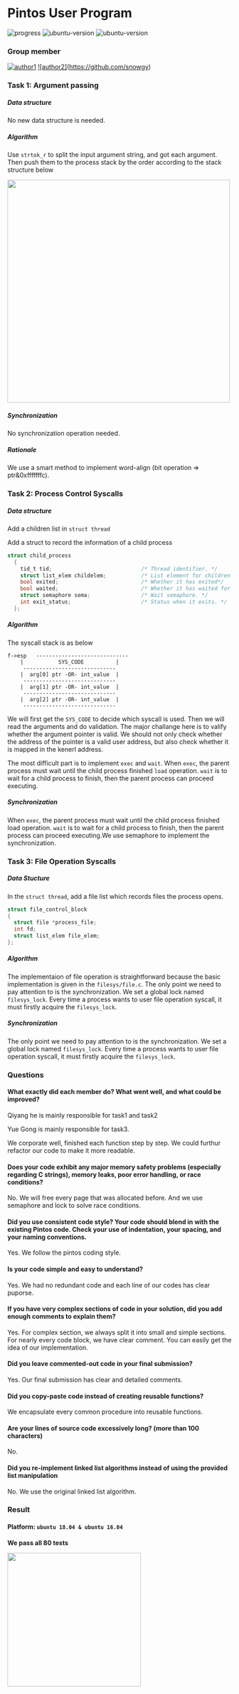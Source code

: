 # Pintos User Program

![progress](http://progressed.io/bar/100?title=done) ![ubuntu-version](https://img.shields.io/badge/ubuntu-18.04-yellow.svg) ![ubuntu-version](https://img.shields.io/badge/ubuntu-16.04-green.svg) 

### Group member

[![author1](https://img.shields.io/badge/Author-Qiyang%20He-orange.svg)](https://github.com/1756500824)
[![author2]](https://img.shields.io/badge/Author-yue%20gong-blue.svg)(https://github.com/snowgy)

### Task 1: Argument passing

##### Data structure

No new data structure is needed.

##### Algorithm 

Use `strtok_r` to split the input argument string, and got each argument. Then push them to the process stack by the order according to the stack structure below

<img src="http://ww1.sinaimg.cn/large/74c2bf2dgy1g37mm9rcs3j20o40f40vf.jpg" width="500px"/>

##### Synchronization

No synchronization operation needed.

##### Rationale

We use a smart method to implement word-align (bit operation => ptr&0xfffffffc).

### Task 2: Process Control Syscalls

##### Data structure

Add a children list in `struct thread`

Add a struct to record the information of a child process

```c
struct child_process
  {
    tid_t tid;                            /* Thread identifier. */
    struct list_elem childelem;           /* List element for children list. */
    bool exited;                          /* Whether it has exited*/
    bool waited;                          /* Whether it has waited for some child. */
    struct semaphore sema;                /* Wait semaphore. */
    int exit_status;                      /* Status when it exits. */
  };
```

##### Algorithm

The syscall stack is as below

```
f->esp   -----------------------------
	|           SYS_CODE          |
 	 -----------------------------
	|  arg[0] ptr -OR- int_value  |
 	 -----------------------------
	|  arg[1] ptr -OR- int_value  |
	 -----------------------------
	|  arg[2] ptr -OR- int_value  |
	 -----------------------------
```

We will first get the `SYS_CODE` to decide which syscall is used. Then we will read the arguments and do validation. The major challange here is to valify whether the argument pointer is valid. We should not only check whether the address of the pointer is a valid user address, but also check whether it is mapped in the kenerl address.

The most difficult part is to implement `exec` and `wait`. When `exec`, the parent process must wait until the child process finished `load` operation. `wait` is to wait for a child process to finish, then the parent process can proceed executing.

##### Synchronization

When `exec`, the parent process must wait until the child process finished load operation. `wait` is to wait for a child process to finish, then the parent process can proceed executing.We use semaphore to implement the synchronization.

### Task 3: File Operation Syscalls

##### Data Stucture

In the `struct thread`, add a file list which records files the process opens.

```c
struct file_control_block
{
  struct file *process_file;
  int fd;
  struct list_elem file_elem;
};
```

##### Algorithm

The implementaion of file operation is straightforward because the basic implementation is given in the `filesys/file.c`. The only point we need to pay attention to is the synchronization. We set a global lock named `filesys_lock`. Every time a process wants to user file operation syscall, it must firstly acquire the `filesys_lock`.

##### Synchronization

The only point we need to pay attention to is the synchronization. We set a global lock named `filesys_lock`. Every time a process wants to user file operation syscall, it must firstly acquire the `filesys_lock`.

### Questions

#### What exactly did each member do? What went well, and what could be improved? 

Qiyang he is mainly responsible for task1 and task2

Yue Gong is mainly responsible for task3.

We corporate well, finished each function step by step. We could furthur refactor our code to make it more readable. 

#### Does your code exhibit any major memory safety problems (especially regarding C strings), memory leaks, poor error handling, or race conditions? 

No. We will free every page that was allocated before. And we use semaphore and lock to solve race conditions.

#### Did you use consistent code style? Your code should blend in with the existing Pintos code. Check your use of indentation, your spacing, and your naming conventions. 

Yes. We follow the pintos coding style.

#### Is your code simple and easy to understand? 

Yes. We had no redundant code and each line of our codes has clear puporse.

#### If you have very complex sections of code in your solution, did you add enough comments to explain them? 

Yes. For complex section, we always split it into small and simple sections. For nearly every code block, we have clear comment. You can easily get the idea of our implementation.

#### Did you leave commented-out code in your final submission? 

Yes. Our final submission has clear and detailed comments.

#### Did you copy-paste code instead of creating reusable functions? 

We encapsulate every common procedure into reusable functions.

#### Are your lines of source code excessively long? (more than 100 characters) 

No.

#### Did you re-implement linked list algorithms instead of using the provided list manipulation

No. We use the original linked list algorithm.

### Result

#### Platform: `ubuntu 18.04 & ubuntu 16.04`

**We pass all 80 tests**

<img src="https://ws1.sinaimg.cn/mw690/74c2bf2dgy1g37mznu0knj209j0nomx6.jpg" width="300px"/>
